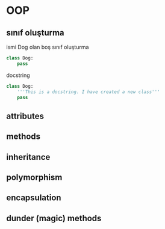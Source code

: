 # OOP

## sınıf oluşturma

ismi Dog olan boş sınıf oluşturma

```python
class Dog:
    pass
```

docstring&#x20;

```python
class Dog:
    '''This is a docstring. I have created a new class'''
    pass
```

## attributes

## methods

## inheritance

## polymorphism

## encapsulation

## dunder (magic) methods
